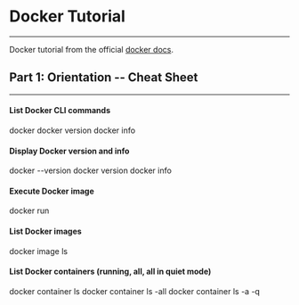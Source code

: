 # Docker Tutorial
---
Docker tutorial from the official [docker docs](https://docs.docker.com).

## Part 1: Orientation -- Cheat Sheet
---
#### List Docker CLI commands
docker
docker version
docker info

#### Display Docker version and info
docker --version
docker version
docker info

#### Execute Docker image
docker run <image-name>

#### List Docker images
docker image ls

#### List Docker containers (running, all, all in quiet mode)

docker container ls
docker container ls -all
docker container ls -a -q
